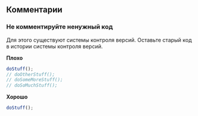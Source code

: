 ## Комментарии

### Не комментируйте ненужный код

Для этого существуют системы контроля версий. Оставьте старый код в истории системы контроля версий.

**Плохо**

```javascript
doStuff();
// doOtherStuff();
// doSomeMoreStuff();
// doSoMuchStuff();
```

**Хорошо**

```javascript
doStuff();
```